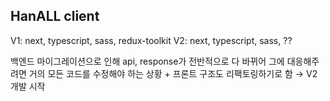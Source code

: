 ## HanALL client

V1: next, typescript, sass, redux-toolkit
V2: next, typescript, sass, ??

백엔드 마이그레이션으로 인해 api, response가 전반적으로 다 바뀌어 그에 대응해주려면 거의 모든 코드를 수정해야 하는 상황 + 프론트 구조도 리팩토링하기로 함 → V2 개발 시작
